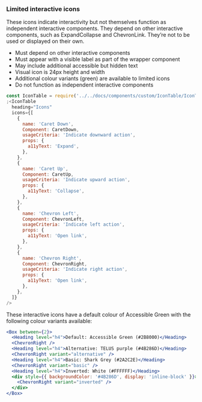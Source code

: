 ### Limited interactive icons

These icons indicate interactivity but not themselves function as independent interactive components. They depend on other interactive components, such as ExpandCollapse and ChevronLink. They’re not to be used or displayed on their own.

- Must depend on other interactive components
- Must appear with a visible label as part of the wrapper component
- May include additional accessible but hidden text
- Visual icon is 24px height and width
- Additional colour variants (green) are available to limited icons
- Do not function as independent interactive components

```jsx noeditor
const IconTable = require('../../docs/components/custom/IconTable/IconTable').default
;<IconTable
  heading="Icons"
  icons={[
    {
      name: 'Caret Down',
      Component: CaretDown,
      usageCriteria: 'Indicate downward action',
      props: {
        a11yText: 'Expand',
      },
    },
    {
      name: 'Caret Up',
      Component: CaretUp,
      usageCriteria: 'Indicate upward action',
      props: {
        a11yText: 'Collapse',
      },
    },
    {
      name: 'Chevron Left',
      Component: ChevronLeft,
      usageCriteria: 'Indicate left action',
      props: {
        a11yText: 'Open link',
      },
    },
    {
      name: 'Chevron Right',
      Component: ChevronRight,
      usageCriteria: 'Indicate right action',
      props: {
        a11yText: 'Open link',
      },
    },
  ]}
/>
```

These interactive icons have a default colour of Accessible Green with the following colour variants available:

```jsx
<Box between={2}>
  <Heading level="h4">Default: Accessible Green (#2B8000)</Heading>
  <ChevronRight />
  <Heading level="h4">Alternative: TELUS purple (#4B286D)</Heading>
  <ChevronRight variant="alternative" />
  <Heading level="h4">Basic: Shark Grey (#2A2C2E)</Heading>
  <ChevronRight variant="basic" />
  <Heading level="h4">Inverted: White (#FFFFFF)</Heading>
  <div style={{ backgroundColor: '#4B286D', display: 'inline-block' }}>
    <ChevronRight variant="inverted" />
  </div>
</Box>
```
